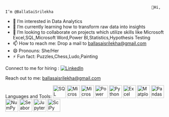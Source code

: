                                                                     👋Hi, I’m @BallaSaiSrilekha
- 👀 I’m interested in Data Analytics
- 🌱 I’m currently learning how to transform raw data into insights
- 💞️ I’m looking to collaborate on projects which utilize skills like Microsoft Excel,SQL,Microsoft Word,Power BI,Statistics,Hypothesis Testing
- 📫 How to reach me: Drop a mail to ballasaisrilekha@gmail.com
- 😄 Pronouns: She/Her
- ⚡ Fun fact: Puzzles,Chess,Ludo,Painting

Connect to me for hiring : [![LinkedIn](https://img.icons8.com/color/48/000000/linkedin.png)](https://www.linkedin.com/in/balla-sai-srilekha-13386b295/)



Reach out to me: ballasaisrilekha@gmail.com

Languages and Tools:  <img src="https://upload.wikimedia.org/wikipedia/commons/2/29/Postgresql_elephant.svg" alt="SQL" width="40" height="40"/>  <img src="https://img.icons8.com/color/48/000000/ms-word.png" alt="Microsoft Word" width="40" height="40"/>  <img src="https://img.icons8.com/fluency/48/000000/microsoft-office-2019.png" alt="Microsoft Office" width="40" height="40"/>  <img src="https://img.icons8.com/color/48/000000/power-bi.png" alt="Power BI" width="40" height="40"/> <img src="https://img.icons8.com/color/48/000000/python.png" alt="Python" width="40" height="40"/> <img src="https://img.icons8.com/color/48/000000/microsoft-excel-2019.png" alt="Excel" width="40" height="40"/> <img src="https://upload.wikimedia.org/wikipedia/commons/8/84/Matplotlib_icon.svg" alt="Matplotlib" width="40" height="40"/> <img src="https://upload.wikimedia.org/wikipedia/commons/e/ed/Pandas_logo.svg" alt="Pandas" width="40" height="40"/> <img src="https://upload.wikimedia.org/wikipedia/commons/3/31/NumPy_logo_2020.svg" alt="NumPy" width="40" height="40"/> <img src="https://seaborn.pydata.org/_images/logo-tall-lightbg.svg" alt="Seaborn" width="40" height="40"/> <img src="https://upload.wikimedia.org/wikipedia/commons/3/38/Jupyter_logo.svg" alt="Jupyter Notebooks" width="40" height="40"/> <img src="https://upload.wikimedia.org/wikipedia/commons/b/b2/SCIPY_2.svg" alt="SciPy" width="40" height="40"/> 



